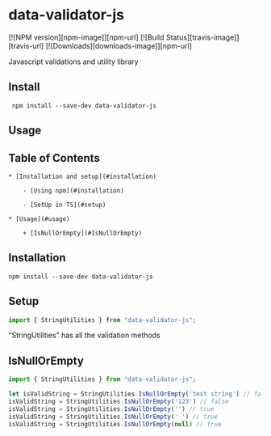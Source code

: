 # data-validator-js

[![NPM version][npm-image]][npm-url] [![Build Status][travis-image]][travis-url] [![Downloads][downloads-image]][npm-url]

Javascript validations and utility library

Install
----
     npm install --save-dev data-validator-js
Usage
----

## Table of Contents

    * [Installation and setup](#installation)

        - [Using npm](#installation)

        - [SetUp in TS](#setup)

    * [Usage](#usage)

        + [IsNullOrEmpty](#IsNullOrEmpty)
        


## Installation

```
npm install --save-dev data-validator-js
```

## Setup

```Typescript
import { StringUtilities } from "data-validator-js";

```
"StringUtilities" has all the validation methods

## IsNullOrEmpty

```Typescript
import { StringUtilities } from "data-validator-js";

let isValidString = StringUtilities.IsNullOrEmpty('test string') // false
isValidString = StringUtilities.IsNullOrEmpty('123') // false
isValidString = StringUtilities.IsNullOrEmpty('') // true
isValidString = StringUtilities.IsNullOrEmpty(' ') // true
isValidString = StringUtilities.IsNullOrEmpty(null) // true

```

